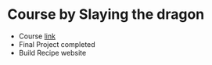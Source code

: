 # Course by Slaying the dragon

- Course [link](https://www.youtube.com/watch?v=j5Oh3EawGkM)
- Final Project completed
- Build Recipe website
